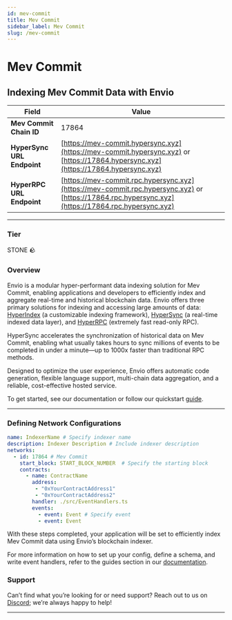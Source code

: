 ```yaml
---
id: mev-commit
title: Mev Commit
sidebar_label: Mev Commit
slug: /mev-commit
---
```


# Mev Commit

## Indexing Mev Commit Data with Envio

| **Field**                     | **Value**                                                                                          |
|-------------------------------|----------------------------------------------------------------------------------------------------|
| **Mev Commit Chain ID**     | 17864                                                                                            |
| **HyperSync URL Endpoint**    | [https://mev-commit.hypersync.xyz](https://mev-commit.hypersync.xyz) or [https://17864.hypersync.xyz](https://17864.hypersync.xyz) |
| **HyperRPC URL Endpoint**     | [https://mev-commit.rpc.hypersync.xyz](https://mev-commit.rpc.hypersync.xyz) or [https://17864.rpc.hypersync.xyz](https://17864.rpc.hypersync.xyz) |

---

### Tier

STONE 🪨

### Overview

Envio is a modular hyper-performant data indexing solution for Mev Commit, enabling applications and developers to efficiently index and aggregate real-time and historical blockchain data. Envio offers three primary solutions for indexing and accessing large amounts of data: [HyperIndex](/docs/HyperIndex/overview) (a customizable indexing framework), [HyperSync](/docs/HyperSync/overview) (a real-time indexed data layer), and [HyperRPC](/docs/HyperSync/overview-hyperrpc) (extremely fast read-only RPC).

HyperSync accelerates the synchronization of historical data on Mev Commit, enabling what usually takes hours to sync millions of events to be completed in under a minute—up to 1000x faster than traditional RPC methods.

Designed to optimize the user experience, Envio offers automatic code generation, flexible language support, multi-chain data aggregation, and a reliable, cost-effective hosted service.

To get started, see our documentation or follow our quickstart [guide](/docs/HyperIndex/contract-import).

---

### Defining Network Configurations

```yaml
name: IndexerName # Specify indexer name
description: Indexer Description # Include indexer description
networks:
  - id: 17864 # Mev Commit  
    start_block: START_BLOCK_NUMBER  # Specify the starting block
    contracts:
      - name: ContractName
        address:
         - "0xYourContractAddress1"
         - "0xYourContractAddress2"
        handler: ./src/EventHandlers.ts
        events:
          - event: Event # Specify event
          - event: Event
```

With these steps completed, your application will be set to efficiently index Mev Commit data using Envio’s blockchain indexer.

For more information on how to set up your config, define a schema, and write event handlers, refer to the guides section in our [documentation](/docs/HyperIndex/configuration-file).

### Support

Can’t find what you’re looking for or need support? Reach out to us on [Discord](https://discord.com/invite/Q9qt8gZ2fX); we’re always happy to help!

---
